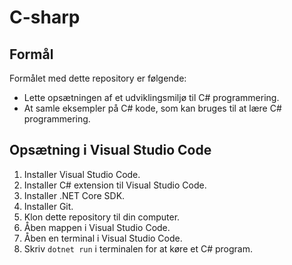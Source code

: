 # C-sharp

## Formål
Formålet med dette repository er følgende:

- Lette opsætningen af et udviklingsmiljø til C# programmering.
- At samle eksempler på C# kode, som kan bruges til at lære C# programmering.
 
## Opsætning i Visual Studio Code

1. Installer Visual Studio Code.
2. Installer C# extension til Visual Studio Code.
3. Installer .NET Core SDK.
4. Installer Git.
5. Klon dette repository til din computer.
6. Åben mappen i Visual Studio Code.
7. Åben en terminal i Visual Studio Code.
8. Skriv `dotnet run` i terminalen for at køre et C# program.

